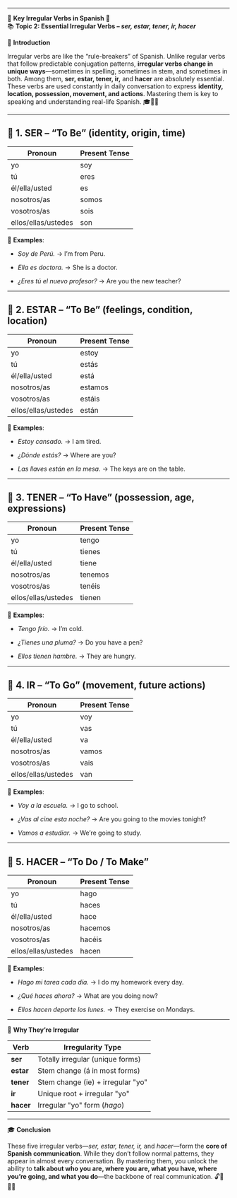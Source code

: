 
---

🌟 **Key Irregular Verbs in Spanish** 🌟  
📚 **Topic 2: Essential Irregular Verbs – _ser, estar, tener, ir, hacer_**

📘 **Introduction**

Irregular verbs are like the “rule-breakers” of Spanish. Unlike regular verbs that follow predictable conjugation patterns, **irregular verbs change in unique ways**—sometimes in spelling, sometimes in stem, and sometimes in both. Among them, **ser, estar, tener, ir,** and **hacer** are absolutely essential. These verbs are used constantly in daily conversation to express **identity, location, possession, movement, and actions**. Mastering them is key to speaking and understanding real-life Spanish. 🎓🔑🧠

---

## 🔵 **1. SER – “To Be” (identity, origin, time)**

|Pronoun|Present Tense|
|---|---|
|yo|soy|
|tú|eres|
|él/ella/usted|es|
|nosotros/as|somos|
|vosotros/as|sois|
|ellos/ellas/ustedes|son|

📝 **Examples**:

- _Soy de Perú._ → I’m from Peru.
    
- _Ella es doctora._ → She is a doctor.
    
- _¿Eres tú el nuevo profesor?_ → Are you the new teacher?
    

---

## 🔵 **2. ESTAR – “To Be” (feelings, condition, location)**

|Pronoun|Present Tense|
|---|---|
|yo|estoy|
|tú|estás|
|él/ella/usted|está|
|nosotros/as|estamos|
|vosotros/as|estáis|
|ellos/ellas/ustedes|están|

📝 **Examples**:

- _Estoy cansado._ → I am tired.
    
- _¿Dónde estás?_ → Where are you?
    
- _Las llaves están en la mesa._ → The keys are on the table.
    

---

## 🔵 **3. TENER – “To Have” (possession, age, expressions)**

|Pronoun|Present Tense|
|---|---|
|yo|tengo|
|tú|tienes|
|él/ella/usted|tiene|
|nosotros/as|tenemos|
|vosotros/as|tenéis|
|ellos/ellas/ustedes|tienen|

📝 **Examples**:

- _Tengo frío._ → I’m cold.
    
- _¿Tienes una pluma?_ → Do you have a pen?
    
- _Ellos tienen hambre._ → They are hungry.
    

---

## 🔵 **4. IR – “To Go” (movement, future actions)**

|Pronoun|Present Tense|
|---|---|
|yo|voy|
|tú|vas|
|él/ella/usted|va|
|nosotros/as|vamos|
|vosotros/as|vais|
|ellos/ellas/ustedes|van|

📝 **Examples**:

- _Voy a la escuela._ → I go to school.
    
- _¿Vas al cine esta noche?_ → Are you going to the movies tonight?
    
- _Vamos a estudiar._ → We’re going to study.
    

---

## 🔵 **5. HACER – “To Do / To Make”**

|Pronoun|Present Tense|
|---|---|
|yo|hago|
|tú|haces|
|él/ella/usted|hace|
|nosotros/as|hacemos|
|vosotros/as|hacéis|
|ellos/ellas/ustedes|hacen|

📝 **Examples**:

- _Hago mi tarea cada día._ → I do my homework every day.
    
- _¿Qué haces ahora?_ → What are you doing now?
    
- _Ellos hacen deporte los lunes._ → They exercise on Mondays.
    

---

📘 **Why They’re Irregular**

|Verb|Irregularity Type|
|---|---|
|**ser**|Totally irregular (unique forms)|
|**estar**|Stem change (á in most forms)|
|**tener**|Stem change (ie) + irregular "yo"|
|**ir**|Unique root + irregular "yo"|
|**hacer**|Irregular "yo" form (_hago_)|

---

🎓 **Conclusion**

These five irregular verbs—_ser, estar, tener, ir,_ and _hacer_—form the **core of Spanish communication**. While they don’t follow normal patterns, they appear in almost every conversation. By mastering them, you unlock the ability to **talk about who you are, where you are, what you have, where you’re going, and what you do**—the backbone of real communication. 🔓💬🇪🇸